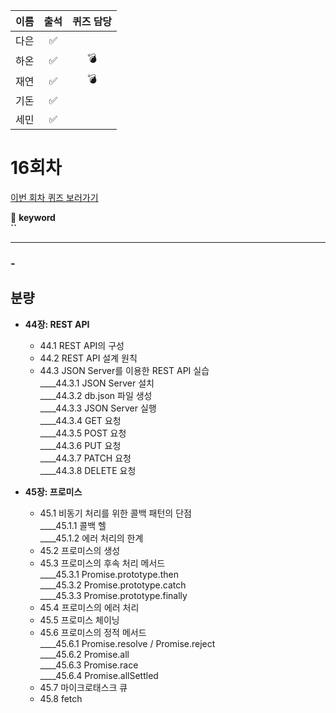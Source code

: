 |이름|출석|퀴즈 담당|
|:--:|:--:|:--:|
|다은|✅||
|하온|✅|💣|
|재연|✅|💣|
|기돈|✅||
|세민|✅||

# 16회차
<a href="https://github.com/ooheunda/how-to-enjoy/issues/16">이번 회차 퀴즈 보러가기</a>  

📌 **keyword**  
    **``**

<hr> 

### - 
  

## 분량

- **44장: REST API**
  - 44.1 REST API의 구성
  - 44.2 REST API 설계 원칙
  - 44.3 JSON Server를 이용한 REST API 실습  
    ____44.3.1 JSON Server 설치  
    ____44.3.2 db.json 파일 생성  
    ____44.3.3 JSON Server 실행  
    ____44.3.4 GET 요청  
    ____44.3.5 POST 요청  
    ____44.3.6 PUT 요청  
    ____44.3.7 PATCH 요청  
    ____44.3.8 DELETE 요청  

- **45장: 프로미스**
  - 45.1 비동기 처리를 위한 콜백 패턴의 단점  
    ____45.1.1 콜백 헬  
    ____45.1.2 에러 처리의 한계  
  - 45.2 프로미스의 생성
  - 45.3 프로미스의 후속 처리 메서드  
    ____45.3.1 Promise.prototype.then  
    ____45.3.2 Promise.prototype.catch  
    ____45.3.3 Promise.prototype.finally  
  - 45.4 프로미스의 에러 처리
  - 45.5 프로미스 체이닝
  - 45.6 프로미스의 정적 메서드  
    ____45.6.1 Promise.resolve / Promise.reject  
    ____45.6.2 Promise.all  
    ____45.6.3 Promise.race  
    ____45.6.4 Promise.allSettled  
  - 45.7 마이크로태스크 큐
  - 45.8 fetch
